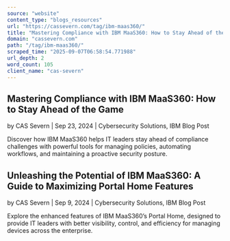 ```yaml
---
source: "website"
content_type: "blogs_resources"
url: "https://cassevern.com/tag/ibm-maas360/"
title: "Mastering Compliance with IBM MaaS360: How to Stay Ahead of the Game"
domain: "cassevern.com"
path: "/tag/ibm-maas360/"
scraped_time: "2025-09-07T06:58:54.771988"
url_depth: 2
word_count: 105
client_name: "cas-severn"
---
```


## Mastering Compliance with IBM MaaS360: How to Stay Ahead of the Game

by CAS Severn | Sep 23, 2024 | Cybersecurity Solutions, IBM Blog Post

Discover how IBM MaaS360 helps IT leaders stay ahead of compliance challenges with powerful tools for managing policies, automating workflows, and maintaining a proactive security posture.

## Unleashing the Potential of IBM MaaS360: A Guide to Maximizing Portal Home Features

by CAS Severn | Sep 9, 2024 | Cybersecurity Solutions, IBM Blog Post

Explore the enhanced features of IBM MaaS360’s Portal Home, designed to provide IT leaders with better visibility, control, and efficiency for managing devices across the enterprise.